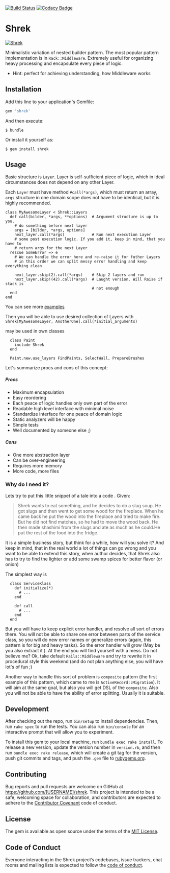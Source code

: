 [![Build Status](https://travis-ci.org/kvokka/shrek.svg?branch=master)](https://travis-ci.org/kvokka/shrek) 
[![Codacy Badge](https://api.codacy.com/project/badge/Grade/248c701de3be453298cefc5b481b47a2)](https://www.codacy.com/app/kvokka/shrek?utm_source=github.com&amp;utm_medium=referral&amp;utm_content=kvokka/shrek&amp;utm_campaign=Badge_Grade)

# Shrek

[![Shrek](https://i.imgur.com/hlXgpWR.png)](https://www.youtube.com/watch?v=GZpcwKEIRCI)


Minimalistic variation of nested builder pattern. The most popular pattern 
implementation is in `Rack::Middleware`. Extremely useful for organizing 
heavy processing and encapsulate every piece of logic.

 * Hint: perfect for achieving understanding, how Middleware works

## Installation

Add this line to your application's Gemfile:

```ruby
gem 'shrek'
```

And then execute:

    $ bundle

Or install it yourself as:

    $ gem install shrek

## Usage

Basic structure is `Layer`. Layer is self-sufficient piece of logic, which 
in ideal circumstances does not depend on any other Layer.

Each `Layer` must have method `#call(*args)`, which must return an 
array,  `args` structure in one domain scope does not have to be identical, but
it is highly recommended.

```
class MyAwesomeLayer < Shrek::Layers
  def call(bilder, *args, **options)  # Argument structure is up to you.  
    # do something before next layer
    args = [bilder, *args, options]
    next_layer.call(*args)            # Run next execution Layer
    # some post execution logic. If you add it, keep in mind, that you have to 
    # return args for the next Layer
  rescue SomeError => e
    # We can handle the error here and re-raise it for futher Layers
    # in this order we can split messy error handling and keep everything clean
    
    next_layer.skip(2).call(*args)    # Skip 2 layers and run
    next_layer.skip!(42).call(*args)  # Laught version. Will Raise if stack is
                                      # not enough
  end
end
```

You can see more
[examples](https://github.com/kvokka/shrek/blob/master/spec/shrek/runner_acceptance_spec.rb)

Then you will be able to use desired collection of Layers with 
`Shrek[MyAwesomeLayer, AnotherOne].call(*initial_arguments)`

may be used in own classes
```
  class Paint
    include Shrek
  end
  
  Paint.new.use_layers FindPaints, SelectWall, PrepareBrushes
```

Let's summarize procs and cons of this concept:

##### Procs

* Maximum encapsulation
* Easy reordering
* Each peace of logic handles only own part of the error
* Readable high level interface with minimal noise
* Standardize interface for one peace of domain logic
* Static analyzers will be happy
* Simple tests
* Well documented by someone else ;)

##### Cons

* One more abstraction layer
* Can be over-engineering 
* Requires more memory
* More code, more files

### Why do I need it?

Lets try to put this little snippet of a tale into a code . Given:

> Shrek wants to eat something, and he decides to do a slug soup. He got
> slugs and then went to get some wood for the fireplace. When he came back
> he put the wood into the fireplace and tried to make fire. But he did not find
> matches, so he had to move the wood back. He then made shashimi from the
> slugs and ate as much as he could.He put the rest of the food into the fridge.

It is a simple business story, but think for a while, how will you solve it?
And keep in mind, that in the real world a lot of things can go wrong and you
want to be able to extend this story, when author decides, that Shrek also has
to try to find the lighter or add some swamp spices for better flavor (or 
onion)

The simplest way is 

```
  class ServiceKlass
    def initialize(*)
      # ...
    end 
   
    def call
      # ...
    end
  end
```

But you will have to keep explicit error handler, and resolve all sort of 
errors there. You will not be able to share one error between parts of the 
service class, so you will do new error names or generalize errors (again, this
pattern is for big and heavy tasks). So the error handler will grow (May be you also
extract it ). At the end you will find yourself with a mess.
Do not believe me? Ok, take default `Rails::Middleware` and try to rewrite it 
in procedural style this weekend (and do not plan anything else, you will have
lot's of fun ;)

Another way to handle this sort of  problem is `composite` pattern (the first 
example of this pattern, which came to me is `ActiveRecord::Migration`). It will
aim at the same goal, but also you will get DSL of the `composite`. Also you will
not be able to have the ability of error splitting. Usually it is suitable.


## Development

After checking out the repo, run `bin/setup` to install dependencies. Then, run `rake spec` to run the tests. You can also run `bin/console` for an interactive prompt that will allow you to experiment.

To install this gem to your local machine, run `bundle exec rake install`. To release a new version, update the version number in `version.rb`, and then run `bundle exec rake release`, which will create a git tag for the version, push git commits and tags, and push the `.gem` file to [rubygems.org](https://rubygems.org).

## Contributing

Bug reports and pull requests are welcome on GitHub at https://github.com/[USERNAME]/shrek. This project is intended to be a safe, welcoming space for collaboration, and contributors are expected to adhere to the [Contributor Covenant](http://contributor-covenant.org) code of conduct.

## License

The gem is available as open source under the terms of the [MIT License](https://opensource.org/licenses/MIT).

## Code of Conduct

Everyone interacting in the Shrek project’s codebases, issue trackers, chat rooms and mailing lists is expected to follow the [code of conduct](https://github.com/[USERNAME]/shrek/blob/master/CODE_OF_CONDUCT.md).
